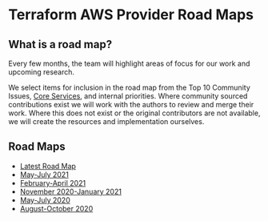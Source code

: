 # Terraform AWS Provider Road Maps

<!-- markdownlint-disable no-trailing-punctuation -->

## What is a road map?

Every few months, the team will highlight areas of focus for our work and upcoming research.

We select items for inclusion in the road map from the Top 10 Community Issues, [Core Services](../contributing/core-services.md), and internal priorities. Where community sourced contributions exist we will work with the authors to review and merge their work. Where this does not exist or the original contributors are not available, we will create the resources and implementation ourselves.

## Road Maps

* [Latest Road Map](../../ROADMAP.md)
* [May-July 2021](2021_May_to_July.md)
* [February-April 2021](2021_February_to_April.md)
* [November 2020-January 2021](2020_November_to_January.md)
* [May-July 2020](2020_May_to_July.md)
* [August-October 2020](2020_August_to_October.md)
